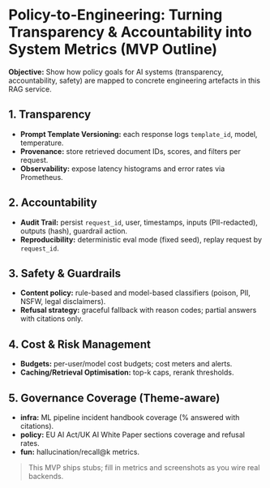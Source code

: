 # Policy-to-Engineering: Turning Transparency & Accountability into System Metrics (MVP Outline)

**Objective:** Show how policy goals for AI systems (transparency, accountability, safety) are mapped to concrete engineering artefacts in this RAG service.

## 1. Transparency
- **Prompt Template Versioning:** each response logs `template_id`, model, temperature.
- **Provenance:** store retrieved document IDs, scores, and filters per request.
- **Observability:** expose latency histograms and error rates via Prometheus.

## 2. Accountability
- **Audit Trail:** persist `request_id`, user, timestamps, inputs (PII-redacted), outputs (hash), guardrail action.
- **Reproducibility:** deterministic eval mode (fixed seed), replay request by `request_id`.

## 3. Safety & Guardrails
- **Content policy:** rule-based and model-based classifiers (poison, PII, NSFW, legal disclaimers).
- **Refusal strategy:** graceful fallback with reason codes; partial answers with citations only.

## 4. Cost & Risk Management
- **Budgets:** per-user/model cost budgets; cost meters and alerts.
- **Caching/Retrieval Optimisation:** top-k caps, rerank thresholds.

## 5. Governance Coverage (Theme-aware)
- **infra:** ML pipeline incident handbook coverage (% answered with citations).
- **policy:** EU AI Act/UK AI White Paper sections coverage and refusal rates.
- **fun:** hallucination/recall@k metrics.

> This MVP ships stubs; fill in metrics and screenshots as you wire real backends.
